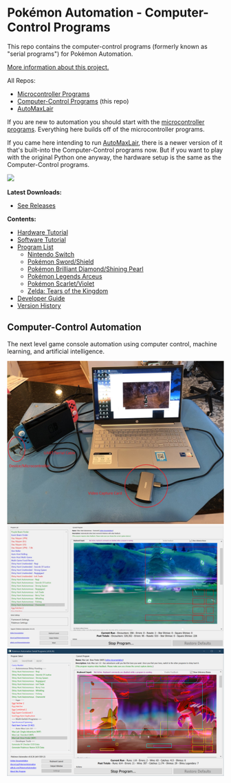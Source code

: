 # Pokémon Automation - Computer-Control Programs

This repo contains the computer-control programs (formerly known as "serial programs") for Pokémon Automation.

[More information about this project.](https://github.com/PokemonAutomation/About/blob/master/README.md)

All Repos:
- [Microcontroller Programs](https://github.com/PokemonAutomation/Microcontroller)
- [Computer-Control Programs](https://github.com/PokemonAutomation/ComputerControl) (this repo)
- [AutoMaxLair](https://github.com/PokemonAutomation/AutoMaxLair)

If you are new to automation you should start with the [microcontroller programs](https://github.com/PokemonAutomation/Microcontroller). Everything here builds off of the microcontroller programs.

If you came here intending to run [AutoMaxLair](https://github.com/PokemonAutomation/AutoMaxLair), there is a newer version of it that's built-into the Computer-Control programs now. But if you want to play with the original Python one anyway, the hardware setup is the same as the Computer-Control programs.

[<img src="https://canary.discordapp.com/api/guilds/695809740428673034/widget.png?style=banner2">](https://discord.gg/cQ4gWxN)

**Latest Downloads:**
- [See Releases](https://github.com/PokemonAutomation/ComputerControl/releases)

**Contents:**
- [Hardware Tutorial](Wiki/Hardware/README.md)
- [Software Tutorial](Wiki/Software/README.md)
- [Program List](Wiki/Programs/README.md)
  - [Nintendo Switch](Wiki/Programs/README.md#nintendo-switch)
  - [Pokémon Sword/Shield](Wiki/Programs/README.md#pokémon-swordshield)
  - [Pokémon Brilliant Diamond/Shining Pearl](Wiki/Programs/README.md#pokémon-brilliant-diamondshining-pearl)
  - [Pokémon Legends Arceus](Wiki/Programs/README.md#pokémon-legends-arceus)
  - [Pokémon Scarlet/Violet](Wiki/Programs/README.md#pokémon-scarlet-and-violet)
  - [Zelda: Tears of the Kingdom](Wiki/Programs/README.md#zelda-tears-of-the-kingdom)
- [Developer Guide](Wiki/Developer/README.md)
- [Version History](Wiki/VersionHistory.md)

## Computer-Control Automation

The next level game console automation using computer control, machine learning, and artificial intelligence.

<img src="Wiki/Hardware/images/serial-setup.jpg" width="800">
<img src="Wiki/Programs/PokemonSwSh/images/ShinyHuntAutonomous-Overworld-1.jpg" width="800">
<img src="Wiki/Programs/PokemonSwSh/images/MaxLair-0.png" width="800">




